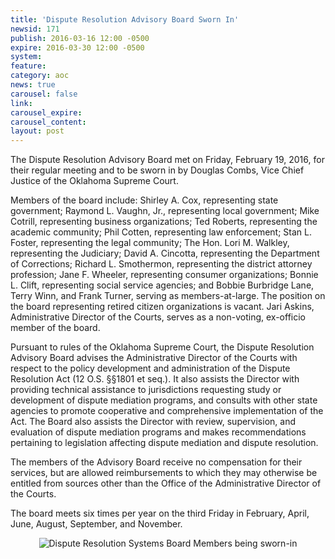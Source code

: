 ```yaml
---
title: 'Dispute Resolution Advisory Board Sworn In'
newsid: 171
publish: 2016-03-16 12:00 -0500
expire: 2016-03-30 12:00 -0500
system: 
feature: 
category: aoc
news: true
carousel: false
link: 
carousel_expire: 
carousel_content: 
layout: post
---
```

<p>The Dispute Resolution Advisory Board met on Friday, February 19, 2016, for their regular meeting and to be sworn in by Douglas Combs, Vice Chief Justice of the Oklahoma Supreme Court.  
</p>
<p>Members of the board include:  Shirley A. Cox, representing state government; Raymond L. Vaughn, Jr., representing local government; Mike Cotrill, representing business organizations; Ted Roberts, representing the academic community; Phil Cotten, representing law enforcement; Stan L. Foster, representing the legal community; The Hon. Lori M. Walkley, representing the Judiciary; David A. Cincotta, representing the Department of Corrections; Richard L. Smothermon, representing the district attorney profession; Jane F. Wheeler, representing consumer organizations; Bonnie L. Clift, representing social service agencies; and Bobbie Burbridge Lane, Terry Winn, and Frank Turner, serving as members-at-large.  The position on the board representing retired citizen organizations is vacant.  Jari Askins, Administrative Director of the Courts, serves as a non-voting, ex-officio member of the board. </p>
<p>Pursuant to rules of the Oklahoma Supreme Court, the Dispute Resolution Advisory Board advises the Administrative Director of the Courts with respect to the policy development and administration of the Dispute Resolution Act (12 O.S. &sect;&sect;1801 et seq.). It also assists the Director with providing technical assistance to jurisdictions requesting study or development of dispute mediation programs, and consults with other state agencies to promote cooperative and comprehensive implementation of the Act. The Board also assists the Director with review, supervision, and evaluation of dispute mediation programs and makes recommendations pertaining to legislation affecting dispute mediation and dispute resolution.</p>
<p>The members of the Advisory Board receive no compensation for their services, but are allowed reimbursements to which they may otherwise be entitled from sources other than the Office of the Administrative Director of the Courts.  
</p>
<p>The board meets six times per year on the third Friday in February, April, June, August, September, and November.</p>
<p style="text-align: center;"><img src="http://www.oscn.net/images/news/adr-drs-board.jpg" alt="Dispute Resolution Systems Board Members being sworn-in"/></p>